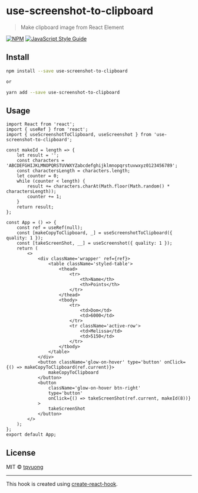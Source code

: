 # use-screenshot-to-clipboard

> Make clipboard image from React Element

[![NPM](https://img.shields.io/npm/v/use-screenshot-to-clipboard.svg)](https://www.npmjs.com/package/use-screenshot-to-clipboard) [![JavaScript Style Guide](https://img.shields.io/badge/code_style-standard-brightgreen.svg)](https://standardjs.com)

## Install

```bash
npm install --save use-screenshot-to-clipboard

or

yarn add --save use-screenshot-to-clipboard
```

## Usage

```tsx
import React from 'react';
import { useRef } from 'react';
import { useScreenshotToClipboard, useScreenshot } from 'use-screenshot-to-clipboard';

const makeId = length => {
    let result = '';
    const characters = 'ABCDEFGHIJKLMNOPQRSTUVWXYZabcdefghijklmnopqrstuvwxyz0123456789';
    const charactersLength = characters.length;
    let counter = 0;
    while (counter < length) {
        result += characters.charAt(Math.floor(Math.random() * charactersLength));
        counter += 1;
    }
    return result;
};

const App = () => {
    const ref = useRef(null);
    const [makeCopyToClipboard, _] = useScreenshotToClipboard({ quality: 1 });
    const [takeScreenShot, __] = useScreenshot({ quality: 1 });
    return (
        <>
            <div className='wrapper' ref={ref}>
                <table className='styled-table'>
                    <thead>
                        <tr>
                            <th>Name</th>
                            <th>Points</th>
                        </tr>
                    </thead>
                    <tbody>
                        <tr>
                            <td>Dom</td>
                            <td>6000</td>
                        </tr>
                        <tr className='active-row'>
                            <td>Melissa</td>
                            <td>5150</td>
                        </tr>
                    </tbody>
                </table>
            </div>
            <button className='glow-on-hover' type='button' onClick={() => makeCopyToClipboard(ref.current)}>
                makeCopyToClipboard
            </button>
            <button
                className='glow-on-hover btn-right'
                type='button'
                onClick={() => takeScreenShot(ref.current, makeId(8))}
            >
                takeScreenShot
            </button>
        </>
    );
};
export default App;
```

## License

MIT © [tqvuong](https://github.com/tqvuong)

---

This hook is created using [create-react-hook](https://github.com/hermanya/create-react-hook).

